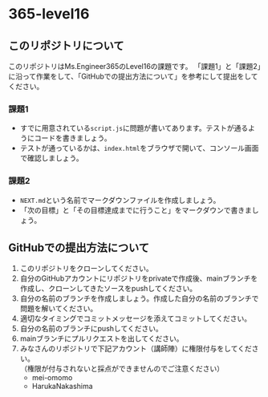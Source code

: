 # 365-level16

## このリポジトリについて

このリポジトリはMs.Engineer365のLevel16の課題です。
「課題1」と「課題2」に沿って作業をして、「GitHubでの提出方法について」を参考にして提出をしてください。

### 課題1

* すでに用意されている`script.js`に問題が書いてあります。テストが通るようにコードを書きましょう。
* テストが通っているかは、`index.html`をブラウザで開いて、コンソール画面で確認しましょう。


### 課題2

* `NEXT.md`という名前でマークダウンファイルを作成しましょう。
* 「次の目標」と「その目標達成までに行うこと」をマークダウンで書きましょう。


## GitHubでの提出方法について

1. このリポジトリをクローンしてください。
2. 自分のGitHubアカウントにリポジトリをprivateで作成後、mainブランチを作成し、クローンしてきたソースをpushしてください。
3. 自分の名前のブランチを作成しましょう。作成した自分の名前のブランチで問題を解いてください。
4. 適切なタイミングでコミットメッセージを添えてコミットしてください。
5. 自分の名前のブランチにpushしてください。
6. mainブランチにプルリクエストを出してください。
7. みなさんのリポジトリで下記アカウント（講師陣）に権限付与をしてください。<br>
（権限が付与されないと採点ができませんのでご注意ください）
   * mei-omomo
   * HarukaNakashima